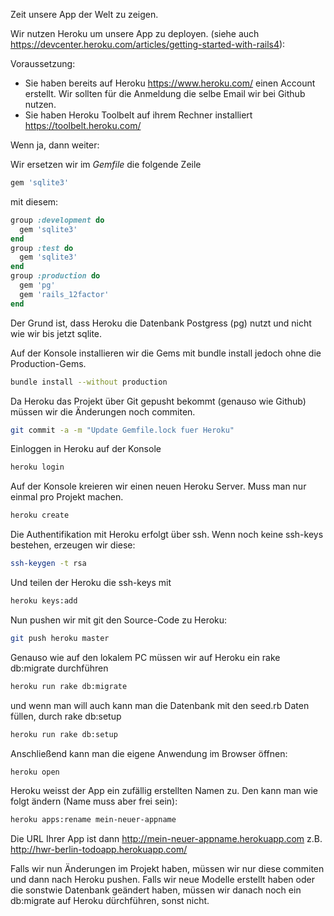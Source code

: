 Zeit unsere App der Welt zu zeigen. 

Wir nutzen Heroku um unsere App zu deployen. (siehe auch
https://devcenter.heroku.com/articles/getting-started-with-rails4):

Voraussetzung:
* Sie haben bereits auf Heroku https://www.heroku.com/ einen Account erstellt. Wir sollten für die Anmeldung die selbe Email wir bei Github nutzen.
* Sie haben Heroku Toolbelt auf ihrem Rechner installiert https://toolbelt.heroku.com/

Wenn ja, dann weiter:	

Wir ersetzen wir im *Gemfile* die folgende Zeile
```ruby	
gem 'sqlite3'
```
mit diesem:
```ruby
group :development do
  gem 'sqlite3'
end
group :test do
  gem 'sqlite3'
end
group :production do
  gem 'pg'
  gem 'rails_12factor'
end
```
Der Grund ist, dass Heroku die Datenbank Postgress (pg) nutzt und nicht wie wir bis jetzt sqlite.

Auf der Konsole installieren wir die Gems mit bundle install jedoch ohne die Production-Gems.
```bash
bundle install --without production
```

Da Heroku das Projekt über Git gepusht bekommt (genauso wie Github) müssen wir die Änderungen noch commiten.
```bash
git commit -a -m "Update Gemfile.lock fuer Heroku"
```	
	
Einloggen in Heroku auf der Konsole
```bash
heroku login
```

Auf der Konsole kreieren wir einen neuen Heroku Server. Muss man nur einmal pro Projekt machen. 
```bash
heroku create
```		

Die Authentifikation mit Heroku erfolgt über ssh. Wenn noch keine ssh-keys bestehen, erzeugen wir diese:
```bash
ssh-keygen -t rsa
```	

Und teilen der Heroku die ssh-keys mit
```bash
heroku keys:add
```	

Nun pushen wir mit git den Source-Code zu Heroku:
```bash
git push heroku master
```

Genauso wie auf den lokalem PC müssen wir auf Heroku ein rake db:migrate durchführen
```bash
heroku run rake db:migrate
```

und wenn man will auch kann man die Datenbank mit den seed.rb Daten füllen, durch rake db:setup 
```bash
heroku run rake db:setup
```

Anschließend kann man die eigene Anwendung im Browser öffnen:
```bash
heroku open
```

Heroku weisst der App ein zufällig erstellten Namen zu. Den kann man wie folgt ändern (Name muss aber frei sein):
```bash
heroku apps:rename mein-neuer-appname
```	

Die URL Ihrer App ist dann http://mein-neuer-appname.herokuapp.com z.B. http://hwr-berlin-todoapp.herokuapp.com/

Falls wir nun Änderungen im Projekt haben, müssen wir nur diese commiten und dann nach Heroku pushen. Falls wir neue Modelle erstellt haben oder die sonstwie Datenbank geändert haben, müssen wir danach noch ein db:migrate auf Heroku dürchführen, sonst nicht.
